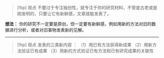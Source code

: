 > [!tip] 观点
> 不要过于专注独创性，就专注于你的研究材料，不管是古老或是刚发明的，只要让它有新鲜感，文章就能发表了。

**想法：** 你的研究不一定要是原创，但一定要有新鲜感，例如用新的方法对旧的数据进行分析，或者对旧事物发表新的见解。

---
>[!tip] 观点
>发表的三类新内容 ：
>（1）用已有方法获得新成果
>（2）用新方法验证已有成果
>（3）用新的方式验证已有方法和已有研究成果的关联性
